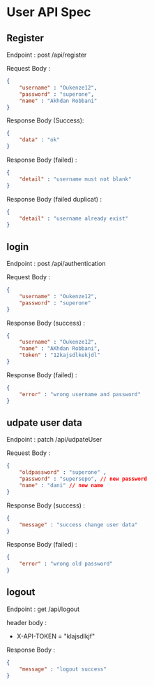 # User API Spec

## Register
Endpoint : post /api/register

Request Body :
```json
{
    "username" : "Oukenze12",
    "password" : "superone",
    "name" : "Akhdan Robbani"
}
```

Response Body (Success): 
```json
{
    "data" : "ok"
}
```

Response Body (failed) : 
```json 
{
    "detail" : "username must not blank"
}
```

Response Body (failed duplicat) : 
```json 
{
    "detail" : "username already exist"
}
```

## login
Endpoint : post /api/authentication

Request Body : 

```json
{
    "username" : "Oukenze12",
    "password" : "superone"
}
```

Response Body (success) : 
```json
{
    "username" : "Oukenze12", 
    "name" : "AKhdan Robbani", 
    "token" : "12kajsdlkekjdl"
}
```


Response Body (failed) :
```json
{
    "error" : "wrong username and password"
}
```

## udpate user data 
Endpoint : patch /api/udpateUser

Request Body : 
```json
{
    "oldpassword" : "superone" ,
    "password" : "supersepo", // new password
    "name" : "dani" // new name
}
```

Response Body (success) :
```json
{
    "message" : "success change user data"
}
```

Response Body (failed) : 
```json 
{
    "error" : "wrong old password"
}
```

## logout
Endpoint : get /api/logout

header body :
- X-API-TOKEN = "klajsdlkjf"

Response Body : 
```json
{
    "message" : "logout success"
}
```
